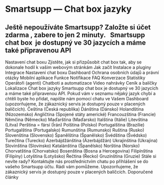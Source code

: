 # Smartsupp — Chat box jazyky
## Ještě nepoužíváte Smartsupp? Založte si účet zdarma , zabere to jen 2 minuty.   Smartsupp chat box  je dostupný ve 30 jazycích a máme také připravenou API 
Nastavení chat boxu 
Zjistěte, jak si přizpůsobit chat box tak, aby se dokonale hodil k vašim webovým stránkám 
Jak začít 
Instalace a pluginy 
Integrace 
Nastavení chat boxu 
Dashboard 
Ochrana osobních údajů a právní otázky 
Mobilní aplikace 
Funkce 
Notifikace 
FAQ 
Konverzace 
Statistiky 
Operátoři (agenti) 
Chatboti a automatizace 
Video nahrávky 
Ceník a balíčky 
Lokalizace 
Chat box jazyky 
Smartsupp chat box je dostupný ve 30 jazycích a máme také připravenou API. Pokud vám v seznamu nějaký jazyk chybí a chtěli byste ho přidat, napište nám pomocí chatu ve Vašem Dashboard (upozorňujeme, že zákaznický servis je dostupný pouze v placených balíčcích).
Čeština (Česká republika)
Dánština (Dánsko)
Holandština (Nizozemsko)
Angličtina (Spojené státy americké)
Francouzština (Francie)
Němčina (Německo)
Maďarština (Maďarsko)
Italština (Itálie)
Litevština (Litva)
Perština = fársí (Írán)
Polština (Polsko)
Portugalština (Brazílie)
Portugalština (Portugalsko)
Rumunština (Rumunsko)
Ruština (Rusko)
Slovenština (Slovensko)
Španělština (Španělsko)
Švédština (Švédsko)
Turečtina (Turecko)
Ázerbájdžánština (Ázerbájdžán)
Ukrajinština (Ukrajina)
Slovinština (Slovinsko)
Katalánština (Španělsko)
Norština (Norsko)
Chorvatština (Chorvatsko)
Bosenština (Bosna a Hercegovina)
Filipínština (Filipíny)
Lotyština (Lotyšsko)
Řečtina (Řecko)
Gruzínština (Gruzie)
Stále si nevíte rady? Kontaktujte nás prostřednictvím chatu po přihlášení se do vašeho Smartsupp účtu. Rádi vám pomůžeme. Upozorňujeme, že zákaznický servis je dostupný pouze v placených balíčcích. 
Doporučené články

